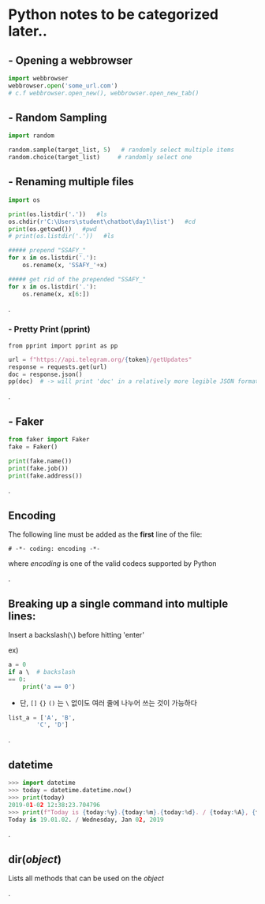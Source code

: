 # Python notes to be categorized later..





## - Opening a webbrowser

```python
import webbrowser
webbrowser.open('some_url.com')
# c.f webbrowser.open_new(), webbrowser.open_new_tab()
```



## - Random Sampling

```python
import random

random.sample(target_list, 5)   # randomly select multiple items
random.choice(target_list)     # randomly select one
```





## - Renaming multiple files

```python
import os

print(os.listdir('.'))   #ls
os.chdir(r'C:\Users\student\chatbot\day1\list')   #cd
print(os.getcwd())   #pwd
# print(os.listdir('.'))   #ls

##### prepend "SSAFY_" 
for x in os.listdir('.'):
    os.rename(x, 'SSAFY_'+x)

##### get rid of the prepended "SSAFY_"    
for x in os.listdir('.'):
    os.rename(x, x[6:])
```



.

### - Pretty Print (pprint)

`from pprint import pprint as pp`

```python
url = f"https://api.telegram.org/{token}/getUpdates"
response = requests.get(url)
doc = response.json()
pp(doc)  # -> will print 'doc' in a relatively more legible JSON format
```

.

## - Faker

```python
from faker import Faker
fake = Faker()

print(fake.name())
print(fake.job())
print(fake.address())
```

.

## Encoding

The following line must be added as the __first__ line of the file:

`# -*- coding: encoding -*-`

where _encoding_ is one of the valid codecs supported by Python

.

## Breaking up a single command into multiple lines:

Insert a backslash(`\`) before hitting 'enter'

ex)

```python
a = 0
if a \  # backslash
== 0:
    print('a == 0')
```

- 단, `[]` `{}` `()` 는 `\` 없이도 여러 줄에 나누어 쓰는 것이 가능하다

```python
list_a = ['A', 'B',
        'C', 'D']
```

.

## datetime

```python
>>> import datetime
>>> today = datetime.datetime.now()
>>> print(today)
2019-01-02 12:38:23.704796
>>> print(f"Today is {today:%y}.{today:%m}.{today:%d}. / {today:%A}, {today:%b} {today:%d}, {today:%Y}")
Today is 19.01.02. / Wednesday, Jan 02, 2019
```

.

## dir(_object_)

Lists all methods that can be used on the _object_

.









